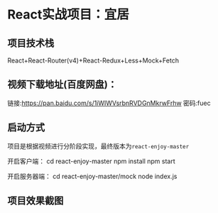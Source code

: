 # React实战项目：宜居

## 项目技术栈
React+React-Router(v4)+React-Redux+Less+Mock+Fetch

## 视频下载地址(百度网盘)：
链接:https://pan.baidu.com/s/1iWIWVsrbnRVDGnMkrwFrhw  密码:fuec

## 启动方式
项目是根据视频进行分阶段实现，最终版本为`react-enjoy-master`

开启客户端：
cd react-enjoy-master
npm install
npm start

开启服务器端：
cd react-enjoy-master/mock
node index.js


## 项目效果截图
